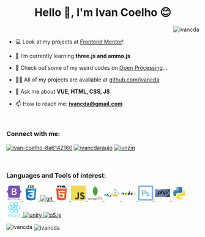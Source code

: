 <h1 align="center">Hello 👋, I'm Ivan Coelho 😊</h1>



<p align="right"> <img src="https://komarev.com/ghpvc/?username=ivancda&label=Profile%20views&color=0e75b6&style=flat" alt="ivancda" /> </p>

- 💻 Look at my projects at [Frontend Mentor](https://www.frontendmentor.io/profile/ivancda)!

- 🌱 I’m currently learning **three.js and ammo.js**

- 🧙 Check out some of my weird codes on [Open Processing](https://openprocessing.org/user/241094/?view=sketches)...

- 👨‍💻 All of my projects are available at [github.com/ivancda](github.com/ivancda)

- 💬 Ask me about **VUE, HTML, CSS, JS**

- 📫 How to reach me: **ivancda@gmail.com**

<br>

<h3 align="left">Connect with me:</h3>
<p align="left">
<a href="https://linkedin.com/in/ivan-coelho-8a6142160" target="blank"><img align="center" src="https://raw.githubusercontent.com/rahuldkjain/github-profile-readme-generator/master/src/images/icons/Social/linked-in-alt.svg" alt="ivan-coelho-8a6142160" height="30" width="40" /></a>
<a href="https://fb.com/ivancdaraujo" target="blank"><img align="center" src="https://raw.githubusercontent.com/rahuldkjain/github-profile-readme-generator/master/src/images/icons/Social/facebook.svg" alt="ivancdaraujo" height="30" width="40" /></a>
<a href="https://instagram.com/ivnzin" target="blank"><img align="center" src="https://raw.githubusercontent.com/rahuldkjain/github-profile-readme-generator/master/src/images/icons/Social/instagram.svg" alt="ivnzin" height="30" width="40" /></a>
</p>
<br>
<h3 align="left">Languages and Tools of interest:</h3>
<p align="left"> <a href="https://getbootstrap.com" target="_blank"> <img src="https://raw.githubusercontent.com/devicons/devicon/master/icons/bootstrap/bootstrap-plain-wordmark.svg" alt="bootstrap" width="40" height="40"/> </a> <a href="https://www.w3schools.com/css/" target="_blank"> <img src="https://raw.githubusercontent.com/devicons/devicon/master/icons/css3/css3-original-wordmark.svg" alt="css3" width="40" height="40"/> </a> <a href="https://git-scm.com/" target="_blank"> <img src="https://www.vectorlogo.zone/logos/git-scm/git-scm-icon.svg" alt="git" width="40" height="40"/> </a> <a href="https://www.w3.org/html/" target="_blank"> <img src="https://raw.githubusercontent.com/devicons/devicon/master/icons/html5/html5-original-wordmark.svg" alt="html5" width="40" height="40"/> </a> <a href="https://developer.mozilla.org/en-US/docs/Web/JavaScript" target="_blank"> <img src="https://raw.githubusercontent.com/devicons/devicon/master/icons/javascript/javascript-original.svg" alt="javascript" width="40" height="40"/> </a> <a href="https://www.mongodb.com/" target="_blank"> <img src="https://raw.githubusercontent.com/devicons/devicon/master/icons/mongodb/mongodb-original-wordmark.svg" alt="mongodb" width="40" height="40"/> </a> <a href="https://www.mysql.com/" target="_blank"> <img src="https://raw.githubusercontent.com/devicons/devicon/master/icons/mysql/mysql-original-wordmark.svg" alt="mysql" width="40" height="40"/> </a> <a href="https://nodejs.org" target="_blank"> <img src="https://raw.githubusercontent.com/devicons/devicon/master/icons/nodejs/nodejs-original-wordmark.svg" alt="nodejs" width="40" height="40"/> </a> <a href="https://www.photoshop.com/en" target="_blank"> <img src="https://raw.githubusercontent.com/devicons/devicon/master/icons/photoshop/photoshop-line.svg" alt="photoshop" width="40" height="40"/> </a> <a href="https://www.php.net" target="_blank"> <img src="https://raw.githubusercontent.com/devicons/devicon/master/icons/php/php-original.svg" alt="php" width="40" height="40"/> </a> <a href="https://www.python.org" target="_blank"> <img src="https://raw.githubusercontent.com/devicons/devicon/master/icons/python/python-original.svg" alt="python" width="40" height="40"/> </a> <a href="https://reactjs.org/" target="_blank"> <img src="https://raw.githubusercontent.com/devicons/devicon/master/icons/react/react-original-wordmark.svg" alt="react" width="40" height="40"/> </a> <a href="https://unity.com/" target="_blank"> <img src="https://www.vectorlogo.zone/logos/unity3d/unity3d-icon.svg" alt="unity" width="40" height="40"/> </a> <a href="https://p5js.org/" target="_blank"> <img src="https://cdn.jsdelivr.net/npm/simple-icons@v5/icons/p5dotjs.svg" alt="p5.js" width="40" height="40"/> </a> </p>

<p><img align="left" src="https://github-readme-stats.vercel.app/api/top-langs?username=ivancda&show_icons=true&locale=en&layout=compact" alt="ivancda" /></p>

<p>&nbsp;<img align="center" src="https://github-readme-stats.vercel.app/api?username=ivancda&show_icons=true&locale=en" alt="ivancda" /></p>

